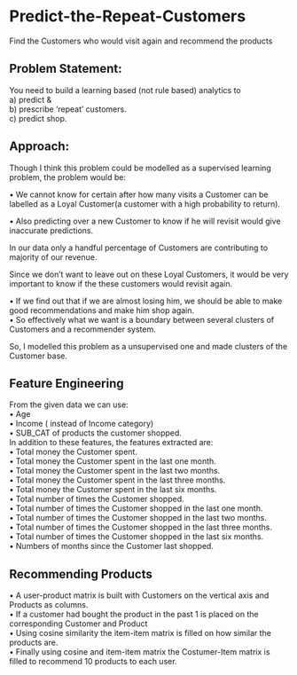 # Predict-the-Repeat-Customers
Find the Customers who would visit again and recommend the products

## Problem Statement:

You need to build a learning based (not rule based) analytics to <br />
a) predict & <br />
b) prescribe ‘repeat’ customers. <br />
c) predict shop. <br />

## Approach:
Though I think this problem could be modelled as a supervised learning problem, the problem would be:<br />

• We cannot know for certain after how many visits a Customer can be labelled as a Loyal Customer(a customer with a high probability to return).<br />

• Also predicting over a new Customer to know if he will revisit would give inaccurate predictions.<br />

In our data only a handful percentage of Customers are contributing to majority of our revenue.<br />

Since we don’t want to leave out on these Loyal Customers, it would be very important to know if the these customers would revisit again.<br />

• If we find out that if we are almost losing him, we should be able to make good recommendations and make him shop again.<br />
• So effectively what we want is a boundary between several clusters of Customers and a recommender system.<br />

So, I modelled this problem as a unsupervised one and made clusters of the Customer base.<br />


## Feature Engineering
From the given data we can use:<br />
• Age<br />
• Income ( instead of Income category)<br />
• SUB_CAT of products the customer shopped.<br />
In addition to these features, the features extracted are:<br />
• Total money the Customer spent.<br />
• Total money the Customer spent in the last one month.<br />
• Total money the Customer spent in the last two months. <br />
• Total money the Customer spent in the last three months.<br />
• Total money the Customer spent in the last six months. <br />
• Total number of times the Customer shopped.<br />
• Total number of times the Customer shopped in the last one month.<br />
• Total number of times the Customer shopped in the last two months.<br />
• Total number of times the Customer shopped in the last three months. <br />
• Total number of times the Customer shopped in the last six months.<br />
• Numbers of months since the Customer last shopped. <br />


## Recommending Products

• A user-product matrix is built with Customers on the vertical axis and Products as columns.<br />
• If a customer had bought the product in the past 1 is placed on the corresponding Customer and Product<br />
• Using cosine similarity the item-item matrix is filled on how similar the products are.<br />
• Finally using cosine and item-item matrix the Costumer-Item matrix is filled to recommend 10 products to each user.<br />
